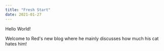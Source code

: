 ```yaml
---
title: "Fresh Start"
date: 2021-01-27
---
```


Hello World!

Welcome to Red's new blog where he mainly discusses how much his cat hates him!
